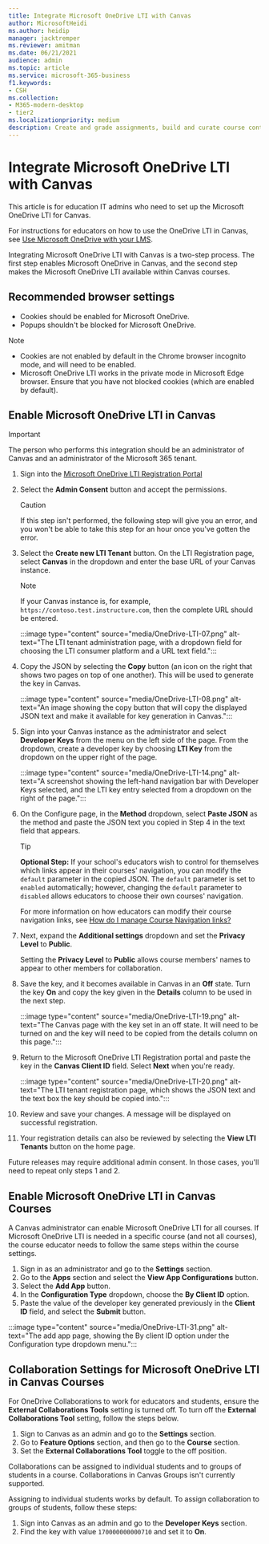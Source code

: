 ```yaml
---
title: Integrate Microsoft OneDrive LTI with Canvas
author: MicrosoftHeidi
ms.author: heidip
manager: jacktremper
ms.reviewer: amitman 
ms.date: 06/21/2021
audience: admin
ms.topic: article
ms.service: microsoft-365-business
f1.keywords:
- CSH
ms.collection: 
- M365-modern-desktop
- tier2
ms.localizationpriority: medium
description: Create and grade assignments, build and curate course content, and collaborate on files in real time with the Microsoft OneDrive LTI for Canvas.
---
```


# Integrate Microsoft OneDrive LTI with Canvas

This article is for education IT admins who need to set up the Microsoft OneDrive LTI for Canvas.

For instructions for educators on how to use the OneDrive LTI in Canvas, see [Use Microsoft OneDrive with your LMS](https://support.microsoft.com/topic/use-microsoft-onedrive-with-your-lms-c2ddeb48-f695-4267-94f2-14f7ff1b7bdd).

Integrating Microsoft OneDrive LTI with Canvas is a two-step process. The first step enables Microsoft OneDrive in Canvas, and the second step makes the Microsoft OneDrive LTI available within Canvas courses.

## Recommended browser settings

- Cookies should be enabled for Microsoft OneDrive.
- Popups shouldn't be blocked for Microsoft OneDrive.

> [!NOTE]
>
> - Cookies are not enabled by default in the Chrome browser incognito mode, and will need to be enabled.
> - Microsoft OneDrive LTI works in the private mode in Microsoft Edge browser. Ensure that you have not blocked cookies (which are enabled by default).

## Enable Microsoft OneDrive LTI in Canvas

> [!IMPORTANT]
> The person who performs this integration should be an administrator of Canvas and an administrator of the Microsoft 365 tenant.

1. Sign into the <a href="https://onedrivelti.microsoft.com/admin" target="_blank">Microsoft OneDrive LTI Registration Portal</a>
2. Select the **Admin Consent** button and accept the permissions.

   > [!CAUTION]
   > If this step isn't performed, the following step will give you an error, and you won't be able to take this step for an hour once you've gotten the error.

3. Select the **Create new LTI Tenant** button. On the LTI Registration page, select **Canvas** in the dropdown and enter the base URL of your Canvas instance.

   > [!NOTE]
   > If your Canvas instance is, for example, `https://contoso.test.instructure.com`, then the complete URL should be entered.

   :::image type="content" source="media/OneDrive-LTI-07.png" alt-text="The LTI tenant administration page, with a dropdown field for choosing the LTI consumer platform and a URL text field.":::

4. Copy the JSON by selecting the **Copy** button (an icon on the right that shows two pages on top of one another). This will be used to generate the key in Canvas.

   :::image type="content" source="media/OneDrive-LTI-08.png" alt-text="An image showing the copy button that will copy the displayed JSON text and make it available for key generation in Canvas.":::

5. Sign into your Canvas instance as the administrator and select **Developer Keys** from the menu on the left side of the page. From the dropdown, create a developer key by choosing **LTI Key** from the dropdown on the upper right of the page.

   :::image type="content" source="media/OneDrive-LTI-14.png" alt-text="A screenshot showing the left-hand navigation bar with Developer Keys selected, and the LTI key entry selected from a dropdown on the right of the page.":::

6. On the Configure page, in the **Method** dropdown, select **Paste JSON** as the method and paste the JSON text you copied in Step 4 in the text field that appears.

    > [!TIP]
    > **Optional Step:** If your school's educators wish to control for themselves which links appear in their courses' navigation, you can modify the ``default`` parameter in the copied JSON. The ``default`` parameter is set to ``enabled`` automatically; however, changing the ``default`` parameter to ``disabled`` allows educators to choose their own courses' navigation.
    >
    > For more information on how educators can modify their course navigation links, see [How do I manage Course Navigation links?](https://community.canvaslms.com/t5/Instructor-Guide/How-do-I-manage-Course-Navigation-links/ta-p/1020)

7. Next, expand the **Additional settings** dropdown and set the **Privacy Level** to **Public**. 
  
   Setting the **Privacy Level** to **Public** allows course members' names to appear to other members for collaboration.

8. Save the key, and it becomes available in Canvas in an **Off** state. Turn the key **On** and copy the key given in the **Details** column to be used in the next step.

   :::image type="content" source="media/OneDrive-LTI-19.png" alt-text="The Canvas page with the key set in an off state. It will need to be turned on and the key will need to be copied from the details column on this page.":::

9. Return to the Microsoft OneDrive LTI Registration portal and paste the key in the **Canvas Client ID** field. Select **Next** when you're ready.

   :::image type="content" source="media/OneDrive-LTI-20.png" alt-text="The LTI tenant registration page, which shows the JSON text and the text box the key should be copied into.":::

10. Review and save your changes. A message will be displayed on successful registration.

11. Your registration details can also be reviewed by selecting the **View LTI Tenants** button on the home page.

Future releases may require additional admin consent. In those cases, you'll need to repeat only steps 1 and 2.

## Enable Microsoft OneDrive LTI in Canvas Courses

A Canvas administrator can enable Microsoft OneDrive LTI for all courses. If Microsoft OneDrive LTI is needed in a specific course (and not all courses), the course educator needs to follow the same steps within the course settings.

1. Sign in as an administrator and go to the **Settings** section.
2. Go to the **Apps** section and select the **View App Configurations** button.
3. Select the **Add App** button.
4. In the **Configuration Type** dropdown, choose the **By Client ID** option.
5. Paste the value of the developer key generated previously in the **Client ID** field, and select the **Submit** button.

:::image type="content" source="media/OneDrive-LTI-31.png" alt-text="The add app page, showing the By client ID option under the Configuration type dropdown menu.":::

## Collaboration Settings for Microsoft OneDrive LTI in Canvas Courses

For OneDrive Collaborations to work for educators and students, ensure the **External Collaborations Tools** setting is turned off. To turn off the **External Collaborations Tool** setting, follow the steps below.

1. Sign to Canvas as an admin and go to the **Settings** section.
1. Go to **Feature Options** section, and then go to the **Course** section.
1. Set the **External Collaborations Tool** toggle to the off position.

Collaborations can be assigned to individual students and to groups of students in a course. Collaborations in Canvas Groups isn't currently supported.

Assigning to individual students works by default. To assign collaboration to groups of students, follow these steps:

1. Sign into Canvas as an admin and go to the **Developer Keys** section.
1. Find the key with value `170000000000710` and set it to **On**.
